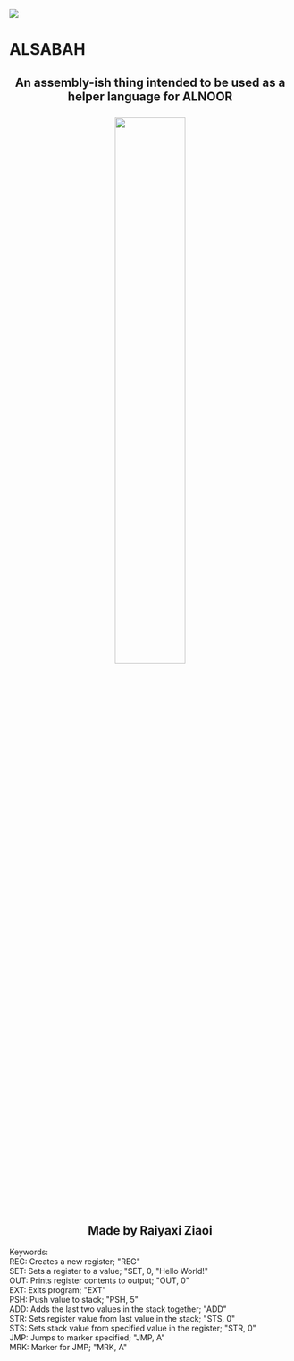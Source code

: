 <img src="https://i.imgur.com/lRzzpEU.png"></img>

# ALSABAH

<div align="center"><h2>
An assembly-ish thing intended to be used as a helper language for ALNOOR<br/><br/><a href="#">
    <img src="https://i.imgur.com/5A1Jup6.png" width="50%"/>
</a><br/><br/>Made by Raiyaxi Ziaoi
</h2></div>

Keywords: <br/>
REG: Creates a new register; "REG"<br/>
SET: Sets a register to a value; "SET, 0, "Hello World!"<br/>
OUT: Prints register contents to output; "OUT, 0"<br/>
EXT: Exits program; "EXT"<br/>
PSH: Push value to stack; "PSH, 5"<br/>
ADD: Adds the last two values in the stack together; "ADD"<br/>
STR: Sets register value from last value in the stack; "STS, 0"<br/>
STS: Sets stack value from specified value in the register; "STR, 0"<br/>
JMP: Jumps to marker specified; "JMP, A"<br/>
MRK: Marker for JMP; "MRK, A"<br/>
